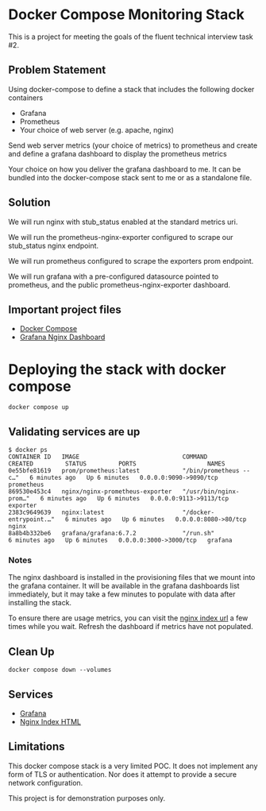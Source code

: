 # Docker Compose Monitoring Stack

This is a project for meeting the goals of the fluent technical interview task #2.

## Problem Statement
Using docker-compose to define a stack that includes the following docker containers
- Grafana
- Prometheus
- Your choice of web server (e.g. apache, nginx)

Send web server metrics (your choice of metrics) to prometheus and create and define a grafana dashboard to display the prometheus metrics

Your choice on how you deliver the grafana dashboard to me. It can be bundled into the docker-compose stack sent to me or as a standalone file.

## Solution
We will run nginx with stub_status enabled at the standard metrics uri.

We will run the prometheus-nginx-exporter configured to scrape our stub_status nginx endpoint.

We will run prometheus configured to scrape the exporters prom endpoint.

We will run grafana with a pre-configured datasource pointed to prometheus, and the public prometheus-nginx-exporter dashboard.

## Important project files
- [Docker Compose](docker-compose.yml)
- [Grafana Nginx Dashboard](grafana/provisioning/dashboards/nginx.json)

# Deploying the stack with docker compose
```shell
docker compose up
```

## Validating services are up
```shell
$ docker ps
CONTAINER ID   IMAGE                             COMMAND                  CREATED         STATUS         PORTS                    NAMES
0e55bfe81619   prom/prometheus:latest            "/bin/prometheus --c…"   6 minutes ago   Up 6 minutes   0.0.0.0:9090->9090/tcp   prometheus
869530e453c4   nginx/nginx-prometheus-exporter   "/usr/bin/nginx-prom…"   6 minutes ago   Up 6 minutes   0.0.0.0:9113->9113/tcp   exporter
2383c9649639   nginx:latest                      "/docker-entrypoint.…"   6 minutes ago   Up 6 minutes   0.0.0.0:8080->80/tcp     nginx
8a8b4b332be6   grafana/grafana:6.7.2             "/run.sh"                6 minutes ago   Up 6 minutes   0.0.0.0:3000->3000/tcp   grafana
```

### Notes
The nginx dashboard is installed in the provisioning files that we mount into the grafana container.
It will be available in the grafana dashboards list immediately, but it may take a few minutes to populate with data after installing the stack. 

To ensure there are usage metrics, you can visit the [nginx index url](http://localhost:8080) a few times while you wait.
Refresh the dashboard if metrics have not populated.

## Clean Up
```shell
docker compose down --volumes
```

## Services
- [Grafana](http://localhost:3000)
- [Nginx Index HTML](http://localhost:8080)

## Limitations 
This docker compose stack is a very limited POC. It does not implement any form of TLS or authentication. Nor does it attempt to provide a secure network configuration.

This project is for demonstration purposes only.

